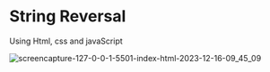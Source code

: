 # String Reversal
Using Html, css and javaScript

![screencapture-127-0-0-1-5501-index-html-2023-12-16-09_45_09](https://github.com/anjanadave/String-Reversal/assets/138798176/ca402e0f-3f2a-4d00-aeb9-da6673329024)
